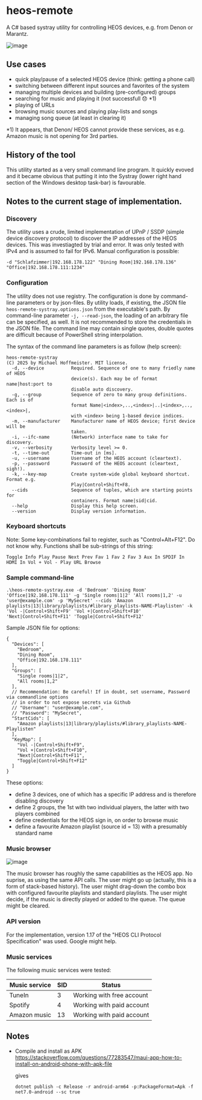 # heos-remote
A C# based systray utility for controlling HEOS devices, e.g. from Denon or Marantz.

![image](https://github.com/user-attachments/assets/e497fe27-c0f5-47e9-b6a8-54533bc122a5)

## Use cases
* quick play/pause of a selected HEOS device (think: getting a phone call)
* switching between different input sources and favorites of the system
* managing multiple devices and building (pre-configured) groups
* searching for music and playing it (not successfull :disappointed: *1)
* playing of URLs
* browsing music sources and playing play-lists and songs
* managing song queue (at least in clearing it)

*1) It appears, that Denon/ HEOS cannot provide these services, as e.g. Amazon music is not opening for
    3rd parties.

## History of the tool
This utility started as a very small command line program. It quickly evoved and it became obvious
that putting it into the Systray (lower right hand section of the Windows desktop task-bar) is favourable.

## Notes to the current stage of implementation.

### Discovery
The utility uses a crude, limited implementation of UPnP / SSDP (simple device discovery protocol) to discover the IP addresses of the HEOS devices.
This was investiagted by trial and error.
It was only tested with IPv4 and is assumed to fail for IPv6.
Manual configuration is possible:
```
-d "Schlafzimmer|192.168.178.122" "Dining Room|192.168.178.136" "Office|192.168.178.111:1234"
```

### Configuration
The utility does not use registry. The configuration is done by command-line parameters or by json-files.
By utility loads, if existing, the JSON file `heos-remote-systray.options.json` from the executable's path.
By command-line parameter `-j, --read-json`, the loading of an arbitrary file can be specified, as well.
It is not recommended to store the credentials in the JSON file.
The command line may contain single quotes, double quotes are difficult because of PowerShell string interpolation.

The syntax of the command line parameters is as follow (help screen):
```
heos-remote-systray
(C) 2025 by Michael Hoffmeister. MIT license.
  -d, --device          Required. Sequence of one to many friedly name of HEOS
                        device(s). Each may be of format name|host:port to
                        disable auto discovery.
  -g, --group           Sequence of zero to many group definitions. Each is of
                        format Name|<index>,..,<index>|..|<index>,..,<index>|,
                        with <index> being 1-based device indices.
  -m, --manufacturer    Manufacturer name of HEOS device; first device will be
                        taken.
  -i, --ifc-name        (Network) interface name to take for discovery.
  -v, --verbosity       Verbosity level >= 0.
  -t, --time-out        Time-out in [ms].
  -u, --username        Username of the HEOS account (cleartext).
  -p, --password        Password of the HEOS account (cleartext, sigh!).
  -k, --key-map         Create system-wide global keyboard shortcut. Format e.g.
                        Play|Control+Shift+F8.
  --cids                Sequence of tuples, which are starting points for
                        containers. Format name|sid|cid.
  --help                Display this help screen.
  --version             Display version information.
```

### Keyboard shortcuts
Note: Some key-combinations fail to register, such as "Control+Alt+F12". Do not know why.
Functions shall be sub-strings of this string:
```
Toggle Info Play Pause Next Prev Fav 1 Fav 2 Fav 3 Aux In SPDIF In HDMI In Vol + Vol - Play URL Browse
```

### Sample command-line

```
.\heos-remote-systray.exe -d 'Bedroom' 'Dining Room' 'Office|192.168.178.111' -g 'Single rooms|1|2' 'All rooms|1,2' -u 'user@example.com' -p 'MySecret' --cids 'Amazon playlists|13|library/playlists/#library_playlists-NAME-Playlisten' -k 'Vol -|Control+Shift+F9' 'Vol +|Control+Shift+F10'  'Next|Control+Shift+F11' 'Toggle|Control+Shift+F12'
```

Sample JSON file for options:
```
{
  "Devices": [
    "Bedroom",
    "Dining Room",
    "Office|192.168.178.111"
  ],
  "Groups": [
    "Single rooms|1|2",
    "All rooms|1,2"
  ],
  // Recommendation: Be careful! If in doubt, set username, Password via commandline options
  // in order to not expose secrets via Github
  // "Username": "user@example.com",
  // "Password": "MySecret",
  "StartCids": [
    "Amazon playlists|13|library/playlists/#library_playlists-NAME-Playlisten"
  ],
  "KeyMap": [
    "Vol -|Control+Shift+F9",
    "Vol +|Control+Shift+F10",
    "Next|Control+Shift+F11",
    "Toggle|Control+Shift+F12"
  ]
}
```

These options:
* define 3 devices, one of which has a specific IP address and is therefore disabling discovery
* define 2 groups, the 1st with two individual players, the latter with two players combined
* define credentials for the HEOS sign in, on order to browse music
* define a favourite Amazon playlist (source id = 13) with a presumably standard name

### Music browser

![image](https://github.com/user-attachments/assets/d4a050fa-1174-4c87-99cf-1c50a8dc7a4e)

The music browser has roughly the same capabilities as the HEOS app. No suprise, as using the same API calls.
The user might go up (actually, this is a form of stack-based history).
The user might drag-down the combo box with configured favourite playlists and standard playlists.
The user might decide, if the music is directly played or added to the queue.
The queue might be cleared.

### API version
For the implementation, version 1.17 of the "HEOS CLI Protocol Specification" was used.
Google might help.

### Music services
The following music services were tested:

| Music service | SID | Status |
| ------------- | --- | ------ |
| TuneIn        | 3   | Working with free account |
| Spotify       | 4   | Working with paid account |
| Amazon music  | 13  | Working with paid account |

## Notes

* Compile and install as APK
  https://stackoverflow.com/questions/77283547/maui-app-how-to-install-on-android-phone-with-apk-file

  gives 
  ```
  dotnet publish -c Release -r android-arm64 -p:PackageFormat=Apk -f net7.0-android --sc true
  ```

